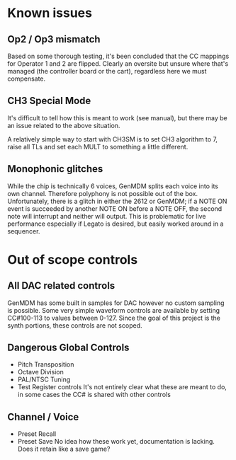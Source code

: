 # Known issues

## Op2 / Op3 mismatch
Based on some thorough testing, it's been concluded that the CC mappings for Operator 1 and 2 are flipped. Clearly an oversite but unsure where that's managed (the controller board or the cart), regardless here we must compensate.

## CH3 Special Mode
It's difficult to tell how this is meant to work (see manual), but there may be an issue related to the above situation.

A relatively simple way to start with CH3SM is to set CH3 algorithm to 7, raise all TLs and set each MULT to something a little different.

## Monophonic glitches
While the chip is technically 6 voices, GenMDM splits each voice into its own channel. Therefore polyphony is not possible out of the box. Unfortunately, there is a glitch in either the 2612 or GenMDM; if a NOTE ON event is succeeded by another NOTE ON before a NOTE OFF, the second note will interrupt and neither will output. This is problematic for live performance especially if Legato is desired, but easily worked around in a sequencer.

# Out of scope controls

## All DAC related controls

GenMDM has some built in samples for DAC however no custom sampling is possible. Some very simple waveform controls are available by setting CC#100-113 to values between 0-127. Since the goal of this project is the synth portions, these controls are not scoped.

## **Dangerous** Global Controls
* Pitch Transposition
* Octave Division
* PAL/NTSC Tuning
* Test Register controls
It's not entirely clear what these are meant to do, in some cases the CC# is shared with other controls

## Channel / Voice
* Preset Recall
* Preset Save
No idea how these work yet, documentation is lacking. Does it retain like a save game?

